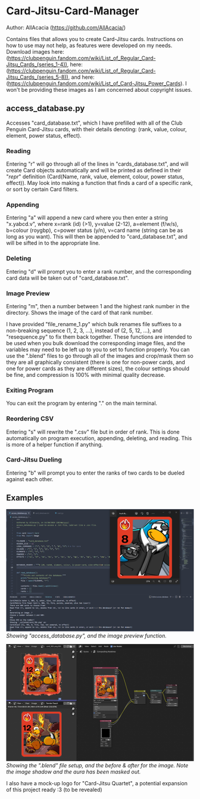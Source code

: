 # Card-Jitsu-Card-Manager
Author: AllAcacia (https://github.com/AllAcacia/)

Contains files that allows you to create Card-Jitsu cards. Instructions on how to use may not help, as features were developed on my needs. Download images here: (https://clubpenguin.fandom.com/wiki/List_of_Regular_Card-Jitsu_Cards_(series_1-4)), here: (https://clubpenguin.fandom.com/wiki/List_of_Regular_Card-Jitsu_Cards_(series_5-8)), and here: (https://clubpenguin.fandom.com/wiki/List_of_Card-Jitsu_Power_Cards). I won't be providing these images as I am concerned about copyright issues.

## access_database.py
Accesses "card_database.txt", which I have prefilled with all of the Club Penguin Card-Jitsu cards, with their details denoting: (rank, value, colour, element, power status, effect). 
### Reading
Entering "r" will go through all of the lines in "cards_database.txt", and will create Card objects automatically and will be printed as defined in their "_repr_" definition (Card(Name, rank, value, element, colour, power status, effect)). May look into making a function that finds a card of a specific rank, or sort by certain Card filters.
### Appending
Entering "a" will append a new card where you then enter a string "x.yabcd.v", where x=rank (id) (>1), y=value (2-12), a=element (f/w/s), b=colour (roygbp), c=power status (y/n), v=card name (string can be as long as you want). This will then be appended to "card_database.txt", and will be sifted in to the appropriate line.
### Deleting
Entering "d" will prompt you to enter a rank number, and the corresponding card data will be taken out of "card_database.txt".
### Image Preview
Entering "m", then a number between 1 and the highest rank number in the directory. Shows the image of the card of that rank number.

I have provided "file_rename_1.py" which bulk renames file suffixes to a non-breaking sequence (1, 2, 3, ...), instead of (2, 5, 12, ...), and "resequence.py" to fix them back together. These functions are intended to be used when you bulk download the corresponding image files, and the variables may need to be left up to you to set to function properly. You can use the ".blend" files to go through all of the images and crop/mask them so they are all graphically consistent (there is one for non-power cards, and one for power cards as they are different sizes), the colour settings should be fine, and compression is 100% with minimal quality decrease.
### Exiting Program
You can exit the program by entering "." on the main terminal.
### Reordering CSV
Entering "s" will rewrite the ".csv" file but in order of rank. This is done automatically on program execution, appending, deleting, and reading. This is more of a helper function if anything.
### Card-Jitsu Dueling
Entering "b" will prompt you to enter the ranks of two cards to be dueled against each other.


## Examples
![alt text](https://github.com/AllAcacia/Card-Jitsu-Card-Manager/blob/main/page-img-1.png "Preview 1")
*Showing "access_database.py", and the image preview function.*


![alt text](https://github.com/AllAcacia/Card-Jitsu-Card-Manager/blob/main/page-img-2.png "Preview 2")
*Showing the ".blend" file setup, and the before & after for the image. Note the image shadow and the aura has been masked out.*


I also have a mock-up logo for "Card-Jitsu Quartet", a potential expansion of this project ready :3 (to be revealed)
